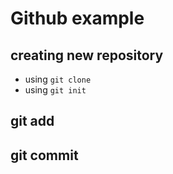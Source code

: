 # Github example

## creating new repository

- using `git clone`
- using `git init`


## git add

## git commit

